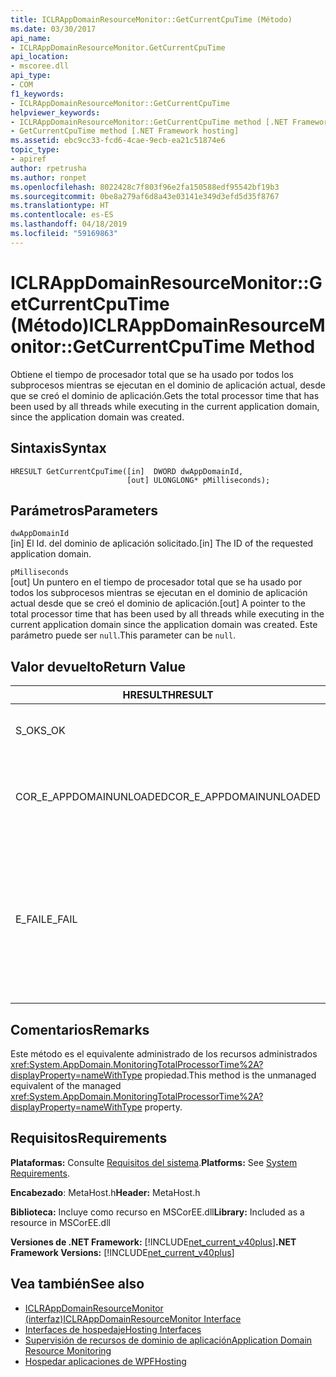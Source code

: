 ```yaml
---
title: ICLRAppDomainResourceMonitor::GetCurrentCpuTime (Método)
ms.date: 03/30/2017
api_name:
- ICLRAppDomainResourceMonitor.GetCurrentCpuTime
api_location:
- mscoree.dll
api_type:
- COM
f1_keywords:
- ICLRAppDomainResourceMonitor::GetCurrentCpuTime
helpviewer_keywords:
- ICLRAppDomainResourceMonitor::GetCurrentCpuTime method [.NET Framework hosting]
- GetCurrentCpuTime method [.NET Framework hosting]
ms.assetid: ebc9cc33-fcd6-4cae-9ecb-ea21c51874e6
topic_type:
- apiref
author: rpetrusha
ms.author: ronpet
ms.openlocfilehash: 8022428c7f803f96e2fa150588edf95542bf19b3
ms.sourcegitcommit: 0be8a279af6d8a43e03141e349d3efd5d35f8767
ms.translationtype: HT
ms.contentlocale: es-ES
ms.lasthandoff: 04/18/2019
ms.locfileid: "59169863"
---
```

# <a name="iclrappdomainresourcemonitorgetcurrentcputime-method"></a><span data-ttu-id="0e432-102">ICLRAppDomainResourceMonitor::GetCurrentCpuTime (Método)</span><span class="sxs-lookup"><span data-stu-id="0e432-102">ICLRAppDomainResourceMonitor::GetCurrentCpuTime Method</span></span>
<span data-ttu-id="0e432-103">Obtiene el tiempo de procesador total que se ha usado por todos los subprocesos mientras se ejecutan en el dominio de aplicación actual, desde que se creó el dominio de aplicación.</span><span class="sxs-lookup"><span data-stu-id="0e432-103">Gets the total processor time that has been used by all threads while executing in the current application domain, since the application domain was created.</span></span>  
  
## <a name="syntax"></a><span data-ttu-id="0e432-104">Sintaxis</span><span class="sxs-lookup"><span data-stu-id="0e432-104">Syntax</span></span>  
  
```  
HRESULT GetCurrentCpuTime([in]  DWORD dwAppDomainId,  
                          [out] ULONGLONG* pMilliseconds);  
```  
  
## <a name="parameters"></a><span data-ttu-id="0e432-105">Parámetros</span><span class="sxs-lookup"><span data-stu-id="0e432-105">Parameters</span></span>  
 `dwAppDomainId`  
 <span data-ttu-id="0e432-106">[in] El Id. del dominio de aplicación solicitado.</span><span class="sxs-lookup"><span data-stu-id="0e432-106">[in] The ID of the requested application domain.</span></span>  
  
 `pMilliseconds`  
 <span data-ttu-id="0e432-107">[out] Un puntero en el tiempo de procesador total que se ha usado por todos los subprocesos mientras se ejecutan en el dominio de aplicación actual desde que se creó el dominio de aplicación.</span><span class="sxs-lookup"><span data-stu-id="0e432-107">[out] A pointer to the total processor time that has been used by all threads while executing in the current application domain since the application domain was created.</span></span> <span data-ttu-id="0e432-108">Este parámetro puede ser `null`.</span><span class="sxs-lookup"><span data-stu-id="0e432-108">This parameter can be `null`.</span></span>  
  
## <a name="return-value"></a><span data-ttu-id="0e432-109">Valor devuelto</span><span class="sxs-lookup"><span data-stu-id="0e432-109">Return Value</span></span>  
  
|<span data-ttu-id="0e432-110">HRESULT</span><span class="sxs-lookup"><span data-stu-id="0e432-110">HRESULT</span></span>|<span data-ttu-id="0e432-111">Descripción</span><span class="sxs-lookup"><span data-stu-id="0e432-111">Description</span></span>|  
|-------------|-----------------|  
|<span data-ttu-id="0e432-112">S_OK</span><span class="sxs-lookup"><span data-stu-id="0e432-112">S_OK</span></span>|<span data-ttu-id="0e432-113">El método se completó correctamente.</span><span class="sxs-lookup"><span data-stu-id="0e432-113">The method completed successfully.</span></span>|  
|<span data-ttu-id="0e432-114">COR_E_APPDOMAINUNLOADED</span><span class="sxs-lookup"><span data-stu-id="0e432-114">COR_E_APPDOMAINUNLOADED</span></span>|<span data-ttu-id="0e432-115">El dominio de aplicación se ha descargado o no existe.</span><span class="sxs-lookup"><span data-stu-id="0e432-115">The application domain has been unloaded or does not exist.</span></span>|  
|<span data-ttu-id="0e432-116">E_FAIL</span><span class="sxs-lookup"><span data-stu-id="0e432-116">E_FAIL</span></span>|<span data-ttu-id="0e432-117">No está habilitada la supervisión de recursos de dominio de aplicación.</span><span class="sxs-lookup"><span data-stu-id="0e432-117">Application domain resource monitoring is not enabled.</span></span><br /><br /> <span data-ttu-id="0e432-118">-o bien-</span><span class="sxs-lookup"><span data-stu-id="0e432-118">-or-</span></span><br /><br /> <span data-ttu-id="0e432-119">Todos los demás errores.</span><span class="sxs-lookup"><span data-stu-id="0e432-119">All other failures.</span></span>|  
  
## <a name="remarks"></a><span data-ttu-id="0e432-120">Comentarios</span><span class="sxs-lookup"><span data-stu-id="0e432-120">Remarks</span></span>  
 <span data-ttu-id="0e432-121">Este método es el equivalente administrado de los recursos administrados <xref:System.AppDomain.MonitoringTotalProcessorTime%2A?displayProperty=nameWithType> propiedad.</span><span class="sxs-lookup"><span data-stu-id="0e432-121">This method is the unmanaged equivalent of the managed <xref:System.AppDomain.MonitoringTotalProcessorTime%2A?displayProperty=nameWithType> property.</span></span>  
  
## <a name="requirements"></a><span data-ttu-id="0e432-122">Requisitos</span><span class="sxs-lookup"><span data-stu-id="0e432-122">Requirements</span></span>  
 <span data-ttu-id="0e432-123">**Plataformas:** Consulte [Requisitos del sistema](../../../../docs/framework/get-started/system-requirements.md).</span><span class="sxs-lookup"><span data-stu-id="0e432-123">**Platforms:** See [System Requirements](../../../../docs/framework/get-started/system-requirements.md).</span></span>  
  
 <span data-ttu-id="0e432-124">**Encabezado**: MetaHost.h</span><span class="sxs-lookup"><span data-stu-id="0e432-124">**Header:** MetaHost.h</span></span>  
  
 <span data-ttu-id="0e432-125">**Biblioteca:** Incluye como recurso en MSCorEE.dll</span><span class="sxs-lookup"><span data-stu-id="0e432-125">**Library:** Included as a resource in MSCorEE.dll</span></span>  
  
 <span data-ttu-id="0e432-126">**Versiones de .NET Framework:** [!INCLUDE[net_current_v40plus](../../../../includes/net-current-v40plus-md.md)]</span><span class="sxs-lookup"><span data-stu-id="0e432-126">**.NET Framework Versions:** [!INCLUDE[net_current_v40plus](../../../../includes/net-current-v40plus-md.md)]</span></span>  
  
## <a name="see-also"></a><span data-ttu-id="0e432-127">Vea también</span><span class="sxs-lookup"><span data-stu-id="0e432-127">See also</span></span>

- [<span data-ttu-id="0e432-128">ICLRAppDomainResourceMonitor (interfaz)</span><span class="sxs-lookup"><span data-stu-id="0e432-128">ICLRAppDomainResourceMonitor Interface</span></span>](../../../../docs/framework/unmanaged-api/hosting/iclrappdomainresourcemonitor-interface.md)
- [<span data-ttu-id="0e432-129">Interfaces de hospedaje</span><span class="sxs-lookup"><span data-stu-id="0e432-129">Hosting Interfaces</span></span>](../../../../docs/framework/unmanaged-api/hosting/hosting-interfaces.md)
- [<span data-ttu-id="0e432-130">Supervisión de recursos de dominio de aplicación</span><span class="sxs-lookup"><span data-stu-id="0e432-130">Application Domain Resource Monitoring</span></span>](../../../../docs/standard/garbage-collection/app-domain-resource-monitoring.md)
- [<span data-ttu-id="0e432-131">Hospedar aplicaciones de WPF</span><span class="sxs-lookup"><span data-stu-id="0e432-131">Hosting</span></span>](../../../../docs/framework/unmanaged-api/hosting/index.md)
